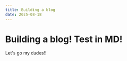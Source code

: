 ```yaml
---
title: Building a blog
date: 2025-08-18
---
```



# Building a blog! Test in MD!

Let's go my dudes!!
